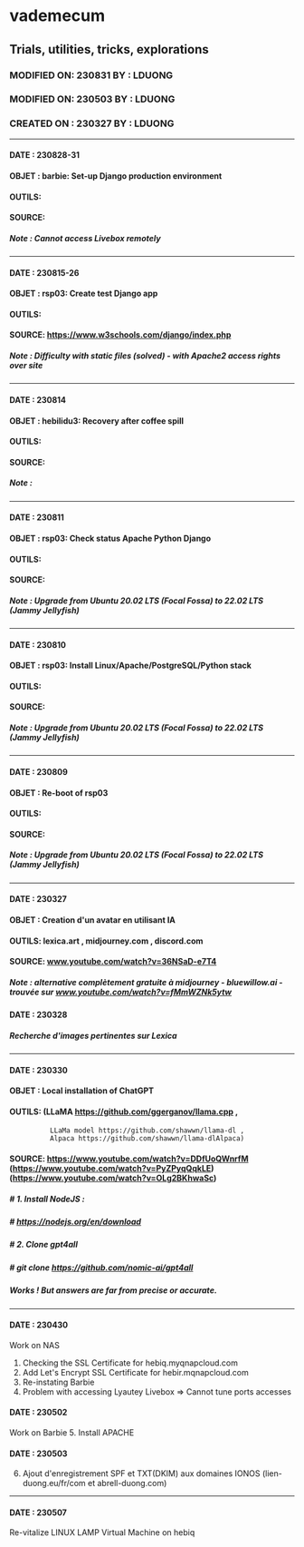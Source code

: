 # vademecum
## Trials, utilities, tricks, explorations
### MODIFIED ON: 230831 BY : LDUONG
### MODIFIED ON: 230503 BY : LDUONG
### CREATED ON : 230327 BY : LDUONG
---
#### DATE  : 230828-31
#### OBJET : barbie: Set-up Django production environment
#### OUTILS: 
#### SOURCE: 
##### Note : Cannot access Livebox remotely 
---
#### DATE  : 230815-26
#### OBJET : rsp03: Create test Django app
#### OUTILS: 
#### SOURCE: https://www.w3schools.com/django/index.php
##### Note : Difficulty with static files (solved) - with Apache2 access rights over site 
---
#### DATE  : 230814
#### OBJET : hebilidu3: Recovery after coffee spill
#### OUTILS: 
#### SOURCE: 
##### Note : 
---
#### DATE  : 230811
#### OBJET : rsp03: Check status Apache Python Django
#### OUTILS: 
#### SOURCE: 
##### Note : Upgrade from Ubuntu 20.02 LTS (Focal Fossa) to 22.02 LTS (Jammy Jellyfish)
---
#### DATE  : 230810
#### OBJET : rsp03: Install Linux/Apache/PostgreSQL/Python stack
#### OUTILS: 
#### SOURCE: 
##### Note : Upgrade from Ubuntu 20.02 LTS (Focal Fossa) to 22.02 LTS (Jammy Jellyfish)
---
#### DATE  : 230809
#### OBJET : Re-boot of rsp03
#### OUTILS: 
#### SOURCE: 
##### Note : Upgrade from Ubuntu 20.02 LTS (Focal Fossa) to 22.02 LTS (Jammy Jellyfish)
---
#### DATE  : 230327
#### OBJET : Creation d'un avatar en utilisant IA
#### OUTILS: lexica.art , midjourney.com , discord.com
#### SOURCE: www.youtube.com/watch?v=36NSaD-e7T4
##### Note : alternative complètement gratuite à midjourney - bluewillow.ai - trouvée sur www.youtube.com/watch?v=fMmWZNk5ytw

#### DATE  : 230328
##### Recherche d'images pertinentes sur Lexica
---
#### DATE  : 230330
#### OBJET : Local installation of ChatGPT
#### OUTILS: (LLaMA https://github.com/ggerganov/llama.cpp ,
              LLaMa model https://github.com/shawwn/llama-dl ,
              Alpaca https://github.com/shawwn/llama-dlAlpaca) 
#### SOURCE: https://www.youtube.com/watch?v=DDfUoQWnrfM (https://www.youtube.com/watch?v=PyZPyqQqkLE) (https://www.youtube.com/watch?v=OLg2BKhwaSc)

##### # 1. Install NodeJS :
##### # https://nodejs.org/en/download
##### # 2. Clone gpt4all
##### # git clone https://github.com/nomic-ai/gpt4all
##### Works ! But answers are far from precise or accurate.
---
#### DATE  : 230430 
Work on NAS
1. Checking the SSL Certificate for hebiq.myqnapcloud.com
2. Add Let's Encrypt SSL Certificate for hebir.mqnapcloud.com
3. Re-instating Barbie
4. Problem with accessing Lyautey Livebox => Cannot tune ports accesses
#### DATE  : 230502
Work on Barbie
5. Install APACHE
#### DATE  : 230503
6. Ajout d'enregistrement SPF et TXT(DKIM) aux domaines IONOS (lien-duong.eu/fr/com et abrell-duong.com)
---
#### DATE  : 230507
Re-vitalize LINUX LAMP Virtual Machine on hebiq
